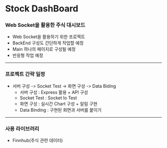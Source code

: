 # Stock DashBoard

### Web Socket을 활용한 주식 대시보드

- Web Socket을 활용하기 위한 프로젝트
- BackEnd 구성도 간단하게 작업할 예정
- Main 하나의 페이지로 구성될 예정
- 반응형 작업 예정

---

### 프로젝트 간략 일정

- 서버 구성 -> Socket Test -> 화면 구성 -> Data Biding
  - 서버 구성 : Express 활용 + API 구성
  - Socket Test : Socket Io Test
  - 화면 구성 : 실시간 Chart 구성 + 알림 구현
  - Data Binding : 구현된 화면과 서버를 붙이기

---

### 사용 라이브러리

- Finnhub(주식 관련 데이터)
